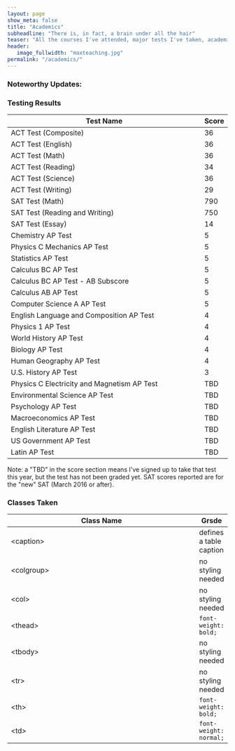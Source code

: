 ```yaml
---
layout: page
show_meta: false
title: "Academics"
subheadline: "There is, in fact, a brain under all the hair"
teaser: "All the courses I've attended, major tests I've taken, academic awards I've won, and so on."
header:
   image_fullwidth: "maxteaching.jpg"
permalink: "/academics/"
---
```


<h3>Noteworthy Updates:</h3>

<p>
	
</p>

<h3>Testing Results</h3>

<table>
  <colgroup>
    <col span="1" style="width: 95%;">
    <col span="1" style="width: 5%;">
  </colgroup>
  <thead>
    <tr>
      <th>Test Name</th>
      <th>Score</th>
    </tr>
  </thead>
  <tbody>
    <tr>
      <td>ACT Test (Composite)</td>
      <td>36</td>
    </tr>
	<tr>
      <td>ACT Test (English)</td>
      <td>36</td>
    </tr>
	<tr>
      <td>ACT Test (Math)</td>
      <td>36</td>
    </tr>
	<tr>
      <td>ACT Test (Reading)</td>
      <td>34</td>
    </tr>
	<tr>
      <td>ACT Test (Science)</td>
      <td>36</td>
    </tr>
	<tr>
      <td>ACT Test (Writing)</td>
      <td>29</td>
    </tr>
	<tr>
      <td>SAT Test (Math)</td>
      <td>790</td>
    </tr>
	<tr>
      <td>SAT Test (Reading and Writing)</td>
      <td>750</td>
    </tr>
	<tr>
      <td>SAT Test (Essay)</td>
      <td>14</td>
    </tr>
	<tr>
      <td>Chemistry AP Test</td>
      <td>5</td>
    </tr>
	<tr>
      <td>Physics C Mechanics AP Test</td>
      <td>5</td>
    </tr>
	<tr>
      <td>Statistics AP Test</td>
      <td>5</td>
    </tr>
	<tr>
      <td>Calculus BC AP Test</td>
      <td>5</td>
    </tr>
	<tr>
      <td>Calculus BC AP Test - AB Subscore</td>
      <td>5</td>
    </tr>
	<tr>
      <td>Calculus AB AP Test</td>
      <td>5</td>
    </tr>
	<tr>
      <td>Computer Science A AP Test</td>
      <td>5</td>
    </tr>
	<tr>
      <td>English Language and Composition AP Test</td>
      <td>4</td>
    </tr>
	<tr>
      <td>Physics 1 AP Test</td>
      <td>4</td>
    </tr>
	<tr>
      <td>World History AP Test</td>
      <td>4</td>
    </tr>
	<tr>
      <td>Biology AP Test</td>
      <td>4</td>
    </tr>
	<tr>
      <td>Human Geography AP Test</td>
      <td>4</td>
    </tr>
	<tr>
      <td>U.S. History AP Test</td>
      <td>3</td>
    </tr>
	<tr>
      <td>Physics C Electricity and Magnetism AP Test</td>
      <td>TBD</td>
    </tr>
	<tr>
      <td>Environmental Science AP Test</td>
      <td>TBD</td>
    </tr>
	<tr>
      <td>Psychology AP Test</td>
      <td>TBD</td>
    </tr>
	<tr>
      <td>Macroeconomics AP Test</td>
      <td>TBD</td>
    </tr>
	<tr>
      <td>English Literature AP Test</td>
      <td>TBD</td>
    </tr>
	<tr>
      <td>US Government AP Test</td>
      <td>TBD</td>
    </tr>
	<tr>
      <td>Latin AP Test</td>
      <td>TBD</td>
    </tr>
  </tbody>
</table>
Note: a "TBD" in the score section means I've signed up to take that test this year, but the test has not been graded yet. SAT scores reported are for the "new" SAT (March 2016 or after).

<h3>Classes Taken</h3>

<table>
  <colgroup>
    <col span="1" style="width: 95%;">
    <col span="1" style="width: 5%;">
  </colgroup>
  <thead>
    <tr>
      <th>Class Name</th>
      <th>Grsde</th>
    </tr>
  </thead>
  <tbody>
    <tr>
      <td>&lt;caption&gt;</td>
      <td>defines a table caption</td>
    </tr>
    <tr>
      <td>&lt;colgroup&gt;</td>
      <td>no styling needed</td>
    </tr>
    <tr>
      <td>&lt;col&gt;</td>
      <td>no styling needed</td>
    </tr>
    <tr>
      <td>&lt;thead&gt;</td>
      <td><code>font-weight: bold;</code></td>
    </tr>
    <tr>
      <td>&lt;tbody&gt;</td>
      <td>no styling needed</td>
    </tr>
    <tr>
      <td>&lt;tr&gt;</td>
      <td>no styling needed</td>
    </tr>
    <tr>
      <td>&lt;th&gt;</td>
      <td><code>font-weight: bold;</code></td>
    </tr>
    <tr>
      <td>&lt;td&gt;</td>
      <td><code>font-weight: normal;</code></td>
    </tr>
  </tbody>
</table>